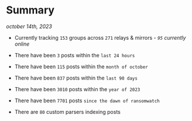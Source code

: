 
# Summary
_october 14th, 2023_

- Currently tracking `153` groups across `271` relays & mirrors - _`95` currently online_

- There have been `3` posts within the `last 24 hours`

- There have been `115` posts within the `month of october`

- There have been `837` posts within the `last 90 days`

- There have been `3010` posts within the `year of 2023`

- There have been `7701` posts `since the dawn of ransomwatch`

- There are `80` custom parsers indexing posts
